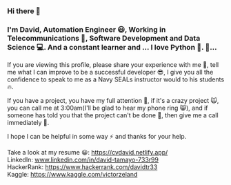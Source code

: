 ### Hi there 👋
### I'm David, Automation Engineer :smiley:, Working in Telecommunications :satellite:, Software Development and Data Science :computer:. And a constant learner and ... I love Python :snake:.  :rocket:...

If you are viewing this profile, please share your experience with me :pray:, tell me what I can improve to be a successful developer :sunglasses:, I give you all the confidence to speak to me as a Navy SEALs instructor would to his students :fire:.

If you have a project, you have my full attention :eyes:, if it's a crazy project :scream_cat:, you can call me at 3:00am(I'll be glad to hear my phone ring :smile_cat:), and if someone has told you that the project can't be done :hear_no_evil:, then give me a call immediately :speech_balloon:. 

I hope I can be helpful in some way :zap: and thanks for your help.

Take a look at my resume :grinning:: https://cvdavid.netlify.app/ </br>
LinkedIn: www.linkedin.com/in/david-tamayo-733r99 </br>
HackerRank: https://www.hackerrank.com/davidtr33 </br>
Kaggle: https://www.kaggle.com/victorzeland


